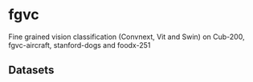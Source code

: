# fgvc
Fine grained vision classification (Convnext, Vit and Swin) on Cub-200, fgvc-aircraft, stanford-dogs and foodx-251

## Datasets

